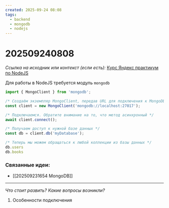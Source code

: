 ```yaml
---
created: 2025-09-24 08:08
tags:
  - backend
  - mongodb
  - nodejs
---
```

# 202509240808

*Ссылка на исходник или контекст (если есть):* [Курс Яндекс практикум по NodeJS](https://practicum.yandex.ru/profile/backend-nodejs/)

Для работы в NodeJS требуется модуль `mongodb`
```ts
import { MongoClient } from 'mongodb';

/* Создаём экземпляр MongoClient, передав URL для подключения к MongoDB */
const client = new MongoClient('mongodb://localhost:27017');

/* Подключаемся. Обратите внимание на то, что метод асинхронный */
await client.connect();

/* Получаем доступ к нужной базе данных */
const db = client.db('myDatabase');

/* Теперь мы можем обращаться к любой коллекции из базы данных */
db.users
db.books
```
### Связанные идеи:
*   [[202509231654 MongoDB]]
---

*Что стоит развить? Какие вопросы возникли?*
1) Особенности подключения

